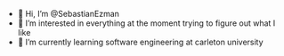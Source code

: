 - 👋 Hi, I’m @SebastianEzman
- 👀 I’m interested in everything at the moment trying to figure out what I like
- 🌱 I’m currently learning software engineering at carleton university
